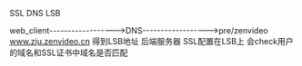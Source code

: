 SSL DNS LSB


web_client------------------>DNS------------------>pre/zenvideo
www.zju.zenvideo.cn      得到LSB地址                后端服务器
                        SSL配置在LSB上
               会check用户的域名和SSL证书中域名是否匹配
